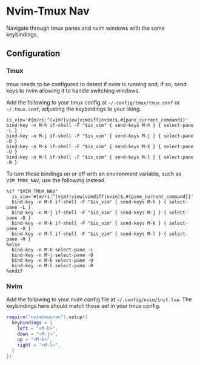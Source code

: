 # Nvim-Tmux Nav

Navigate through tmux panes and nvim windows with the same keybindings.


## Configuration


### Tmux

tmux needs to be configured to detect if nvim is running and, if so, send keys
to nvim allowing it to handle switching windows.

Add the following to your tmux config at `~/.config/tmux/tmux.conf` or
`~/.tmux.conf`, adjusting the keybindings to your liking.

```tmux
is_vim='#{m/ri:^(vim?|view|vimdiff|nvim)$,#{pane_current_command}}'
bind-key -n M-h if-shell -F "$is_vim" { send-keys M-h } { select-pane -L }
bind-key -n M-j if-shell -F "$is_vim" { send-keys M-j } { select-pane -D }
bind-key -n M-k if-shell -F "$is_vim" { send-keys M-k } { select-pane -U }
bind-key -n M-l if-shell -F "$is_vim" { send-keys M-l } { select-pane -R }
```

To turn these bindings on or off with an environment variable, such as
`VIM_TMUX_NAV`, use the following instead.

```tmux
%if "$VIM_TMUX_NAV"
  is_vim='#{m/ri:^(vim?|view|vimdiff|nvim)$,#{pane_current_command}}'
  bind-key -n M-h if-shell -F "$is_vim" { send-keys M-h } { select-pane -L }
  bind-key -n M-j if-shell -F "$is_vim" { send-keys M-j } { select-pane -D }
  bind-key -n M-k if-shell -F "$is_vim" { send-keys M-k } { select-pane -U }
  bind-key -n M-l if-shell -F "$is_vim" { send-keys M-l } { select-pane -R }
%else
  bind-key -n M-h select-pane -L
  bind-key -n M-j select-pane -D
  bind-key -n M-k select-pane -U
  bind-key -n M-l select-pane -R
%endif
```


### Nvim

Add the following to your nvim config file at `~/.config/nvim/init.lua`. The
keybindings here should match those set in your tmux config.

```lua
require("nvimtmuxnav").setup({
  keybindings = {
    left = "<M-h>",
    down = "<M-j>",
    up = "<M-k>",
    right = "<M-l>",
  }
})
```
